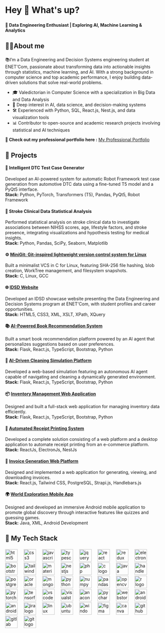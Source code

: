 <h1 align="left">Hey 👋 What's up?</h1>

###

<h4 align="left">🧠 Data Engineering Enthusiast | Exploring AI, Machine Learning & Analytics</h4>

###

<h2 align="left">👩‍💻About me</h2>

###

<p align="left">📚I’m a Data Engineering and Decision Systems engineering student at ENET'Com, passionate about transforming data into actionable insights through statistics, machine learning, and AI. With a strong background in computer science and top academic performance, I enjoy building data-driven solutions that solve real-world problems.

- 🎓 Valedictorian in Computer Science with a specialization in Big Data and Data Analysis  
- 🧠 Deep interest in AI, data science, and decision-making systems  
- 🛠️ Experienced with Python, SQL, React.js, Nest.js, and data visualization tools  
- 📊 Contributor to open-source and academic research projects involving statistical and AI techniques  </p>

<p align="left">
<strong>🔗 Check out my professional portfolio here :</strong> 
<a href="https://zeinebghrab.github.io/" target="_blank" rel="noopener noreferrer">My Professional Portfolio</a>
</p>

###
<h2 align="left">🚀 Projects</h2>

<h4 align="left">🚗
  <a href="https://github.com/ZeinebGhrab/kpit-intelligent-dtc" target="_blank" style="text-decoration: none; color: inherit;">
  Intelligent DTC Test Case Generator
  </a>
 </h4>
<p>Developed an AI-powered system for automatic Robot Framework test case generation from automotive DTC data using a fine-tuned T5 model and a PyQt5 interface.<br/>
<b>Stack:</b> Python, PyTorch, Transformers (T5), Pandas, PyQt5, Robot Framework</p>

<h4 align="left">🧠
  <a href="https://github.com/ZeinebGhrab/Stroke-Clinical-Data-Statistical-Analysis" target="_blank" style="text-decoration: none; color: inherit;">
 Stroke Clinical Data Statistical Analysis
  </a>
 </h4>
<p>Performed statistical analysis on stroke clinical data to investigate associations between NIHSS scores, age, lifestyle factors, and stroke presence, integrating visualizations and hypothesis testing for medical insights.<br/>
<b>Stack:</b> Python, Pandas, SciPy, Seaborn, Matplotlib</p>

<h4 align="left">⚙️ 
 <a href="https://github.com/ZeinebGhrab/MiniGit">
   MiniGit: Git-inspired lightweight version control system for Linux
 </a>
</h4>
<p>Built a minimalist VCS in C for Linux, featuring SHA-256 file hashing, blob creation, WorkTree management, and filesystem snapshots.<br/>
<b>Stack:</b> C, Linux, GCC</p>

<h4 align="left">🌐  
 <a href="https://github.com/ZeinebGhrab/IDSD-website">
   IDSD Website
 </a>
</h4>
<p>Developed an IDSD showcase website presenting the Data Engineering and Decision Systems program at ENET'Com, with student profiles and career opportunities.<br/>
<b>Stack:</b> HTML5, CSS3, XML, XSLT, XPath, XQuery</p>

<h4 align="left">📚 
 <a href="https://github.com/ZeinebGhrab/BookMatch-AI">
  AI-Powered Book Recommendation System
 </a>
 </h4>
<p>Built a smart book recommendation platform powered by an AI agent that personalizes suggestions based on user preferences. <br/>
<b>Stack:</b> Flask, React.js, TypeScript, Bootstrap, Python</p>

<h4 align="left">🧹
 <a href="https://github.com/ZeinebGhrab/CleanSim-App">
  AI-Driven Cleaning Simulation Platform
 </a>
 </h4>
<p>Developed a web-based simulation featuring an autonomous AI agent capable of navigating and cleaning a dynamically generated environment.<br/>
<b>Stack:</b> Flask, React.js, TypeScript, Bootstrap, Python</p>

<h4 align="left">📦 
 <a href="https://github.com/ZeinebGhrab/InvenPro">
  Inventory Management Web Application
 </a>
 </h4>
<p>Designed and built a full-stack web application for managing inventory data efficiently. <br/>
<b>Stack:</b> Flask, React.js, TypeScript, Bootstrap, Python</p>

<h4 align="left">🧾
  <a href="https://github.com/ZeinebGhrab/princo">
   Automated Receipt Printing System
  </a>
  </h4>
<p>Developed a complete solution consisting of a web platform and a desktop application to automate receipt printing from an e-commerce platform.<br/>
<b>Stack:</b> ReactJs, ElectronJs, NestJs</p>

<h4 align="left">🧮 
 <a href="https://github.com/ZeinebGhrab/Invoice_Generator">
  Invoice Generation Web Platform
 </a>
</h4>
<p>Designed and implemented a web application for generating, viewing, and downloading invoices.<br/>
<b>Stack:</b> React.js, Tailwind CSS, PostgreSQL, Strapi.js, Handlebars.js</p>

<h4 align="left">🌍 
 <a href="https://github.com/ZeinebGhrab/Discover_world">
  World Exploration Mobile App
 </a>
 </h4>
<p>Designed and developed an immersive Android mobile application to promote global discovery through interactive features like quizzes and guessing games.<br/>
<b>Stack:</b> Java, XML, Android Development</p>


###
<h2 align="left">🔧 My Tech Stack</h2>

###

<div align="left">
  <img src="https://cdn.jsdelivr.net/gh/devicons/devicon/icons/html5/html5-original.svg" height="40" alt="html5 logo"  />
  <img width="12" />
  <img src="https://cdn.jsdelivr.net/gh/devicons/devicon/icons/css3/css3-original.svg" height="40" alt="css3 logo"  />
  <img width="12" />
  <img src="https://cdn.jsdelivr.net/gh/devicons/devicon/icons/javascript/javascript-original.svg" height="40" alt="javascript logo"  />
  <img width="12" />
  <img src="https://cdn.jsdelivr.net/gh/devicons/devicon/icons/typescript/typescript-original.svg" height="40" alt="typescript logo"  />
  <img width="12" />
  <img src="https://cdn.jsdelivr.net/gh/devicons/devicon/icons/jquery/jquery-original.svg" height="40" alt="jquery logo"  />
  <img width="12" />
  <img src="https://cdn.jsdelivr.net/gh/devicons/devicon/icons/react/react-original.svg" height="40" alt="react logo"  />
  <img width="12" />
  <img src="https://cdn.jsdelivr.net/gh/devicons/devicon/icons/redux/redux-original.svg" height="40" alt="redux logo"  />
  <img width="12" />
  <img src="https://cdn.jsdelivr.net/gh/devicons/devicon/icons/electron/electron-original.svg" height="40" alt="electron logo"  />
  <img width="12" />
  <img src="https://cdn.jsdelivr.net/gh/devicons/devicon/icons/bootstrap/bootstrap-original.svg" height="40" alt="bootstrap logo"  />
  <img width="12" />
  <img src="https://cdn.jsdelivr.net/gh/devicons/devicon/icons/tailwindcss/tailwindcss-original-wordmark.svg" height="40" alt="tailwindcss logo"  />
  <img width="12" />
  <img src="https://cdn.jsdelivr.net/gh/devicons/devicon/icons/materialui/materialui-original.svg" height="40" alt="materialui logo"  />
  <img width="12" />
  <img src="https://cdn.jsdelivr.net/gh/devicons/devicon/icons/nestjs/nestjs-original.svg" height="40" alt="nestjs logo"  />
  <img width="12" />
  <img src="https://cdn.jsdelivr.net/gh/devicons/devicon/icons/php/php-original.svg" height="40" alt="php logo"  />
  <img width="12" />
  <img src="https://cdn.jsdelivr.net/gh/devicons/devicon/icons/c/c-original.svg" height="40" alt="c logo"  />
  <img width="12" />
  <img src="https://cdn.jsdelivr.net/gh/devicons/devicon/icons/java/java-original.svg" height="40" alt="java logo"  />
  <img width="12" />
  <img src="https://cdn.jsdelivr.net/gh/devicons/devicon/icons/handlebars/handlebars-original.svg" height="40" alt="handlebars logo"  />
  <img width="12" />
  <img src="https://cdn.jsdelivr.net/gh/devicons/devicon/icons/postgresql/postgresql-original.svg" height="40" alt="postgresql logo"  />
  <img width="12" />
  <img src="https://cdn.jsdelivr.net/gh/devicons/devicon/icons/oracle/oracle-original.svg" height="40" alt="oracle logo"  />
  <img width="12" />
  <img src="https://cdn.jsdelivr.net/gh/devicons/devicon/icons/mongodb/mongodb-original.svg" height="40" alt="mongodb logo"  />
  <img width="12" />
  <img src="https://cdn.jsdelivr.net/gh/devicons/devicon/icons/python/python-original.svg" height="40" alt="python logo"  />
  <img width="12" />
  <img src="https://cdn.jsdelivr.net/gh/devicons/devicon/icons/numpy/numpy-original.svg" height="40" alt="numpy logo"  />
  <img width="12" />
  <img src="https://cdn.jsdelivr.net/gh/devicons/devicon/icons/pandas/pandas-original.svg" height="40" alt="pandas logo"  />
  <img width="12" />
  <img src="https://cdn.jsdelivr.net/gh/devicons/devicon/icons/opencv/opencv-original.svg" height="40" alt="opencv logo"  />
  <img width="12" />
  <img src="https://cdn.jsdelivr.net/gh/devicons/devicon/icons/r/r-original.svg" height="40" alt="r logo"  />
  <img width="12" />
  <img src="https://cdn.jsdelivr.net/gh/devicons/devicon/icons/pytorch/pytorch-original.svg" height="40" alt="pytorch logo"  />
  <img width="12" />
  <img src="https://cdn.jsdelivr.net/gh/devicons/devicon/icons/tensorflow/tensorflow-original.svg" height="40" alt="tensorflow logo"  />
  <img width="12" />
  <img src="https://cdn.jsdelivr.net/gh/devicons/devicon/icons/vscode/vscode-original.svg" height="40" alt="vscode logo"  />
  <img width="12" />
  <img src="https://cdn.jsdelivr.net/gh/devicons/devicon/icons/visualstudio/visualstudio-plain.svg" height="40" alt="visualstudio logo"  />
  <img width="12" />
  <img src="https://cdn.jsdelivr.net/gh/devicons/devicon/icons/anaconda/anaconda-original.svg" height="40" alt="anaconda logo"  />
  <img width="12" />
  <img src="https://cdn.jsdelivr.net/gh/devicons/devicon/icons/pycharm/pycharm-original.svg" height="40" alt="pycharm logo"  />
  <img width="12" />
  <img src="https://cdn.jsdelivr.net/gh/devicons/devicon/icons/webstorm/webstorm-original.svg" height="40" alt="webstorm logo"  />
  <img width="12" />
  <img src="https://cdn.jsdelivr.net/gh/devicons/devicon/icons/androidstudio/androidstudio-original.svg" height="40" alt="androidstudio logo"  />
  <img width="12" />
  <img src="https://cdn.jsdelivr.net/gh/devicons/devicon/icons/android/android-original.svg" height="40" alt="android logo"  />
  <img width="12" />
  <img src="https://cdn.jsdelivr.net/gh/devicons/devicon/icons/jira/jira-original.svg" height="40" alt="jira logo"  />
  <img width="12" />
  <img src="https://cdn.jsdelivr.net/gh/devicons/devicon/icons/linux/linux-original.svg" height="40" alt="linux logo"  />
  <img width="12" />
  <img src="https://cdn.jsdelivr.net/gh/devicons/devicon/icons/ubuntu/ubuntu-plain.svg" height="40" alt="ubuntu logo"  />
  <img width="12" />
  <img src="https://cdn.jsdelivr.net/gh/devicons/devicon/icons/windows8/windows8-original.svg" height="40" alt="windows8 logo"  />
  <img width="12" />
  <img src="https://cdn.jsdelivr.net/gh/devicons/devicon/icons/figma/figma-original.svg" height="40" alt="figma logo"  />
  <img width="12" />
  <img src="https://cdn.jsdelivr.net/gh/devicons/devicon/icons/canva/canva-original.svg" height="40" alt="canva logo"  />
  <img width="12" />
  <img src="https://cdn.jsdelivr.net/gh/devicons/devicon/icons/github/github-original.svg" height="40" alt="github logo"  />
  <img width="12" />
  <img src="https://cdn.jsdelivr.net/gh/devicons/devicon/icons/gitlab/gitlab-original.svg" height="40" alt="gitlab logo"  />
  <img width="12" />
  <img src="https://cdn.jsdelivr.net/gh/devicons/devicon/icons/git/git-original.svg" height="40" alt="git logo"  />
</div>

###
